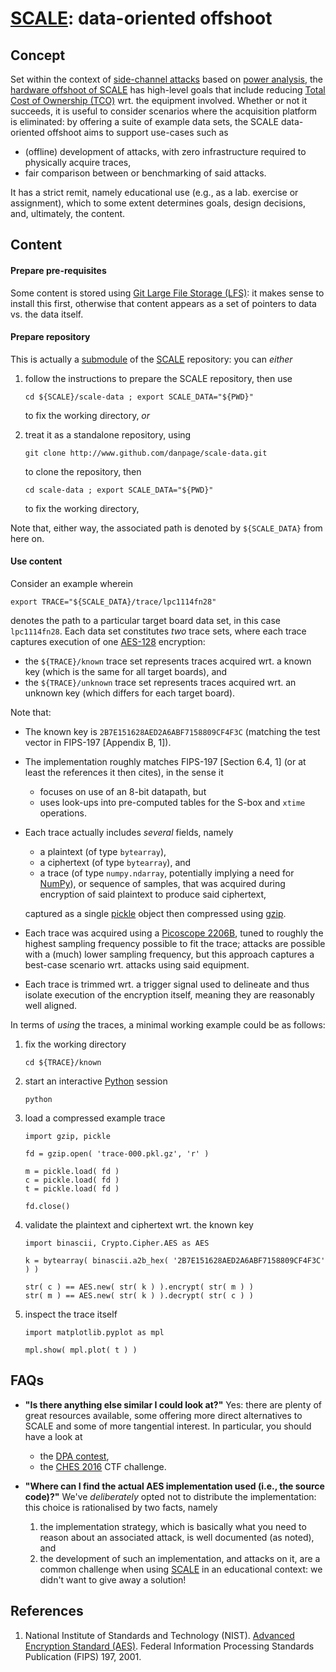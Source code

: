 # [SCALE](http://www.github.com/danpage/scale): data-oriented offshoot

<!--- -------------------------------------------------------------------- --->

## Concept

Set within the context of
[side-channel attacks](http://en.wikipedia.org/wiki/Side-channel_attack)
based on
[power analysis](http://en.wikipedia.org/wiki/Power_analysis),
the
[hardware offshoot of SCALE](http://www.github.com/danpage/scale-hw) 
has high-level goals that include reducing
[Total Cost of Ownership (TCO)](http://en.wikipedia.org/wiki/Total_cost_of_ownership)
wrt. the equipment involved.  Whether or not it succeeds, it is useful
to consider scenarios where the acquisition platform is eliminated: by
offering a suite of example data sets, the SCALE data-oriented offshoot 
aims to support use-cases such as

- (offline) development of attacks, with zero infrastructure required
  to physically acquire traces,
- fair comparison between or benchmarking of said attacks.

It has a strict remit, namely educational use (e.g., as a lab. exercise 
or assignment), which to some extent determines goals, design decisions, 
and, ultimately, the content.

<!--- -------------------------------------------------------------------- --->

## Content

#### Prepare pre-requisites

Some content is stored using
[Git Large File Storage (LFS)](http://git-lfs.github.com/):
it makes sense to install this first, otherwise that content appears
as a set of pointers to data vs. the data itself.

#### Prepare     repository

This is actually a 
[submodule](http://www.git-scm.com/docs/git-submodule)
of the
[SCALE](http://www.github.com/danpage/scale)
repository: you can *either*

1. follow the instructions to prepare the SCALE repository, then
   use

   ```
   cd ${SCALE}/scale-data ; export SCALE_DATA="${PWD}"
   ```

   to fix the working directory,
   *or*

2. treat it as a standalone repository,
   using

   ```
   git clone http://www.github.com/danpage/scale-data.git
   ```
   
   to clone the repository, then
   
   ```
   cd scale-data ; export SCALE_DATA="${PWD}"
   ```

   to fix the working directory,

Note that, either way, the associated path is denoted by 
`${SCALE_DATA}` 
from here on.  

#### Use       content

Consider an example wherein

```
export TRACE="${SCALE_DATA}/trace/lpc1114fn28"
```

denotes the path to a particular target board data set,
in this case `lpc1114fn28`.
Each data set constitutes *two* trace sets, where each trace captures 
execution of one
[AES-128](http://en.wikipedia.org/wiki/Advanced_Encryption_Standard)
encryption:

- the
  `${TRACE}/known`
  trace set represents traces acquired wrt. a    known key
  (which is the same for all target boards),
  and
- the
  `${TRACE}/unknown`
  trace set represents traces acquired wrt. an unknown key
  (which differs for each target board).

Note that:

- The known key is `2B7E151628AED2A6ABF7158809CF4F3C` (matching the
  test vector in FIPS-197 [Appendix B, 1]).

- The implementation roughly matches 
  FIPS-197 [Section 6.4, 1]
  (or at least the references it then cites),
  in the sense it 

  - focuses on use of an 8-bit datapath,
    but
  - uses look-ups into pre-computed tables for the S-box and `xtime` operations.

- Each trace actually includes *several* fields, namely

  - a  plaintext (of type `bytearray`),
  - a ciphertext (of type `bytearray`),
    and
  - a trace      (of type `numpy.ndarray`, potentially implying a need for [NumPy](http://www.numpy.org)),
    or sequence of samples, that was acquired during encryption of said 
    plaintext to produce said ciphertext,

  captured as a single
  [pickle](http://docs.python.org/library/pickle.html)
  object then compressed using
  [gzip](http://en.wikipedia.org/wiki/Gzip).

- Each trace was acquired using a 
  [Picoscope 2206B](http://www.picotech.com/download/manuals/picoscope-2000-series-data-sheet.pdf),
  tuned to roughly the highest sampling frequency possible to fit the
  trace; attacks are possible with a (much) lower sampling frequency,
  but this approach captures a best-case scenario wrt. attacks using 
  said equipment.  

- Each trace is trimmed wrt. a trigger signal used to delineate and
  thus isolate execution of the encryption itself, meaning they are
  reasonably well aligned.

In terms of *using* the traces, a minimal working example could be 
as follows:

1. fix the working directory

   ```
   cd ${TRACE}/known
   ```

2. start an interactive 
   [Python](http://www.python.org)
   session

   ```
   python
   ```  

3. load a compressed example trace
  
   ```
   import gzip, pickle
     
   fd = gzip.open( 'trace-000.pkl.gz', 'r' )
     
   m = pickle.load( fd )
   c = pickle.load( fd )
   t = pickle.load( fd )
     
   fd.close()
   ```
  
4. validate the plaintext and ciphertext wrt. the known key
  
   ```
   import binascii, Crypto.Cipher.AES as AES
   
   k = bytearray( binascii.a2b_hex( '2B7E151628AED2A6ABF7158809CF4F3C' ) )
   
   str( c ) == AES.new( str( k ) ).encrypt( str( m ) )
   str( m ) == AES.new( str( k ) ).decrypt( str( c ) )
   ```
  
5. inspect the trace itself

   ```
   import matplotlib.pyplot as mpl
 
   mpl.show( mpl.plot( t ) )
   ```

<!--- -------------------------------------------------------------------- --->

## FAQs

- **"Is there anything else similar I could look at?"**
  Yes: there are plenty of great resources available, some offering more
  direct alternatives to SCALE and some of more tangential interest.
  In particular, you should have a look at

  - the [DPA contest](http://www.dpacontest.org),
  - the [CHES 2016](http://ctf.newae.com) CTF challenge.

- **"Where can I find the actual AES implementation used (i.e., the source code)?"**
  We've *deliberately* opted not to distribute the implementation: this
  choice is rationalised by two facts, namely

  1. the implementation strategy, which is basically what you need to
     reason about an associated attack, is well documented (as noted),
     and
  2. the development of such an implementation, and attacks on it, are
     a common challenge when using
     [SCALE](http://www.github.com/danpage/scale)
     in an educational context: we didn't want to give away a solution!

<!--- -------------------------------------------------------------------- --->

## References

1. National Institute of Standards and Technology (NIST).
   [Advanced Encryption Standard (AES)](http://doi.org/10.6028/NIST.FIPS.197).
   Federal Information Processing Standards Publication (FIPS) 197, 2001.

<!--- -------------------------------------------------------------------- --->
